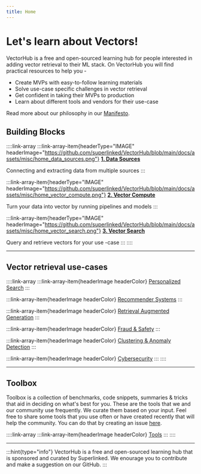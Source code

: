 ```yaml
---
title: Home
---
```


# Let's learn about Vectors!

VectorHub is a free and open-sourced learning hub for people interested in adding vector retrieval to their ML stack. On VectorHub you will find practical resources to help you -

* Create MVPs with easy-to-follow learning materials
* Solve use-case specific challenges in vector retrieval
* Get confident in taking their MVPs to production
* Learn about different tools and vendors for their use-case

Read more about our philosophy in our [Manifesto](manifesto.md).

## Building Blocks

::::link-array
:::link-array-item{headerType="IMAGE" headerImage="https://github.com/superlinked/VectorHub/blob/main/docs/assets/misc/home_data_sources.png"}
[**1. Data Sources**](building_blocks/data_sources/readme.md)

Connecting and extracting data from multiple sources
:::

:::link-array-item{headerType="IMAGE" headerImage="https://github.com/superlinked/VectorHub/blob/main/docs/assets/misc/home_vector_compute.png"}
[**2. Vector Compute**](building_blocks/vector_compute/readme.md)

Turn your data into vector by running pipelines and models
:::

:::link-array-item{headerType="IMAGE" headerImage="https://github.com/superlinked/VectorHub/blob/main/docs/assets/misc/home_vector_search.png"}
[**3. Vector Search**](building_blocks/vector_search/readme.md)

Query and retrieve vectors for your use -case
:::
::::

***

## Vector retrieval use-cases

::::link-array
:::link-array-item{headerImage headerColor}
[Personalized Search](use_cases/personalized_search.md)
:::

:::link-array-item{headerImage headerColor}
[Recommender Systems](use_cases/recommender_systems.md)
:::

:::link-array-item{headerImage headerColor}
[Retrieval Augmented Generation](use_cases/retrieval_augmented_generation.md)
:::

:::link-array-item{headerImage headerColor}
[Fraud & Safety](use_cases/fraud_&_safety.md)
:::

:::link-array-item{headerImage headerColor}
[Clustering & Anomaly Detection](use_cases/clustering_&_anomaly_detection.md)
:::

:::link-array-item{headerImage headerColor}
[Cybersecurity](use_cases/cybersecurity.md)
:::
::::

***

## Toolbox

Toolbox is a collection of benchmarks, code snippets, summaries & tricks that aid in deciding on what's best for you. These are the tools that we and our community use frequently. We curate them based on your input. Feel free to share some tools that you use often or have created recently that will help the community. You can do that by creating an issue [here](https://github.com/superlinked/VectorHub/issues/new).

::::link-array
:::link-array-item{headerImage headerColor}
[Tools](tools/readme.md)
:::
::::

***

:::hint{type="info"}
VectorHub is a free and open-sourced learning hub that is sponsored and curated by Superlinked. We enourage you to contribute and make a suggestion on our GitHub.
:::
